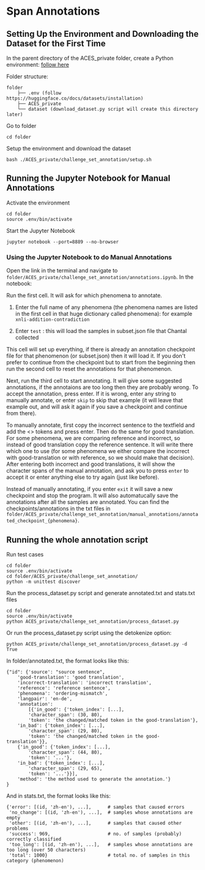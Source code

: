 # Span Annotations

## Setting Up the Environment and Downloading the Dataset for the First Time

In the parent directory of the ACES_private folder, create a Python environment: [follow here](https://huggingface.co/docs/datasets/installation)

Folder structure:
```
folder
    ├── .env (follow https://huggingface.co/docs/datasets/installation) 
    ├── ACES_private
    └── dataset (download_dataset.py script will create this directory later)
```


Go to folder

    cd folder

Setup the environment and download the dataset

    bash ./ACES_private/challenge_set_annotation/setup.sh

## Running the Jupyter Notebook for Manual Annotations

Activate the environment

    cd folder
    source .env/bin/activate

Start the Jupyter Notebook

    jupyter notebook --port=8889 --no-browser

### Using the Jupyter Notebook to do Manual Annotations

Open the link in the terminal and navigate to ```folder/ACES_private/challenge_set_annotation/annotations.ipynb```. In the notebook:

Run the first cell. It will ask for which phenomena to annotate. 

1. Enter the full name of any phenomena (the phenomena names are listed in the first cell in that huge dictionary called phenomena): for example ```xnli-addition-contradiction```

2. Enter ```test``` : this will load the samples in subset.json file that Chantal collected

This cell will set up everything, if there is already an annotation checkpoint file for that phenomenon (or subset.json) then it will load it. If you don't prefer to continue from the checkpoint but to start from the beginning then run the second cell to reset the annotations for that phenomenon.

Next, run the third cell to start annotating. It will give some suggested annotations, if the annotaions are too long then they are probably wrong. To accept the annotation, press enter. If it is wrong, enter any string to manually annotate, or enter ```skip``` to skip that example (it will leave that example out, and will ask it again if you save a checkpoint and continue from there).

To manually annotate, first copy the incorrect sentence to the textfield and add the <> tokens and press enter. Then do the same for good translation. For some phenomena, we are comparing reference and incorrect, so instead of good translation copy the reference sentence. It will write there which one to use (for some phenomena we either compare the incorrect with good-translation or with reference, so we should make that decision). After entering both incorrect and good translations, it will show the character spans of the manual annotation, and ask you to press ```enter``` to accept it or enter anything else to try again (just like before).

Instead of manually annotating, if you enter ```exit``` it will save a new checkpoint and stop the program. It will also automatucally save the annotations after all the samples are annotated. You can find the checkpoints/annotations in the txt files in ```folder/ACES_private/challenge_set_annotation/manual_annotations/annotated_checkpoint_{phenomena}```.

## Running the whole annotation script

Run test cases 

    cd folder
    source .env/bin/activate
    cd folder/ACES_private/challenge_set_annotation/
    python -m unittest discover

Run the process_dataset.py script and generate annotated.txt and stats.txt files

    cd folder
    source .env/bin/activate
    python ACES_private/challenge_set_annotation/process_dataset.py

Or run the process_dataset.py script using the detokenize option:

    python ACES_private/challenge_set_annotation/process_dataset.py -d True

In folder/annotated.txt, the format looks like this:

```
{"id": {'source': "source sentence",
    'good-translation': 'good translation',
    'incorrect-translation': 'incorrect translation',
    'reference': 'reference sentence',
    'phenomena': 'ordering-mismatch',
    'langpair': 'en-de',
    'annotation': 
        [{'in_good': {'token_index': [...],
        'character_span': (30, 80),
        'token': 'the changed/matched token in the good-translation'},
    'in_bad': {'token_index': [...],
        'character_span': (29, 80),
        'token': 'the changed/matched token in the good-translation'}},
    {'in_good': {'token_index': [...],
        'character_span': (44, 80),
        'token': '...'},
    'in_bad': {'token_index': [...],
        'character_span': (29, 65),
        'token': '...'}}],
    'method': 'the method used to generate the annotation.'}
}
```

And in stats.txt, the format looks like this:

```
{'error': [(id, 'zh-en'), ...],      # samples that caused errors
 'no_change': [(id, 'zh-en'), ...],  # samples whose annotations are empty
 'other': [(id, 'zh-en'), ...],      # samples that caused other problems
 'success': 969,                     # no. of samples (probably) correctly classified
 'too_long': [(id, 'zh-en'), ...],   # samples whose annotations are too long (over 50 characters)
 'total': 1000}                      # total no. of samples in this category (phenomenon)
```